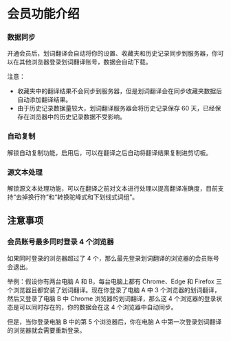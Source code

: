 # 会员功能介绍

### 数据同步

开通会员后，划词翻译会自动将你的设置、收藏夹和历史记录同步到服务器，你可以在其他浏览器登录划词翻译账号，数据会自动下载。

注意：

- 收藏夹中的翻译结果不会同步到服务器，但是划词翻译会在同步收藏夹数据后自动添加翻译结果。
- 由于历史记录数据量较大，划词翻译服务器会将历史记录保存 60 天，已经保存在浏览器中的历史记录数据不受影响。

### 自动复制

解锁自动复制功能，启用后，可以在翻译之后自动将翻译结果复制进剪切板。

### 源文本处理

解锁源文本处理功能，可以在翻译之前对文本进行处理以提高翻译准确度，目前支持“去掉换行符”和“转换驼峰式和下划线式词组”。

## 注意事项

### 会员账号最多同时登录 4 个浏览器

如果同时登录的浏览器超过了 4 个，那么最先登录划词翻译的浏览器的会员账号会退出。

举例：假设你有两台电脑 A 和 B，每台电脑上都有 Chrome、Edge 和 Firefox 三个浏览器且都安装了划词翻译。现在你登录了电脑 A 中 3 个浏览器的划词翻译，然后又登录了电脑 B 中 Chrome 浏览器的划词翻译，那么这 4 个浏览器的登录状态是可以同时存在的，你的数据会在这 4 个浏览器中自动同步。

但是，当你登录电脑 B 中的第 5 个浏览器后，你在电脑 A 中第一次登录划词翻译的浏览器就会需要重新登录。

